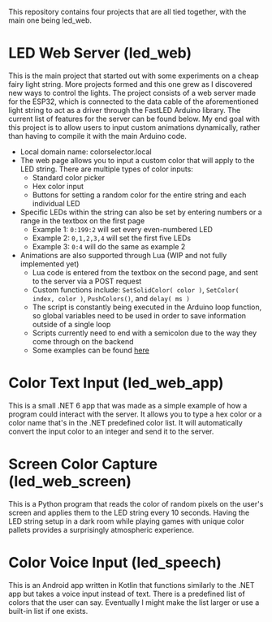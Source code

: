 This repository contains four projects that are all tied together, with the main one being led_web. 

# LED Web Server (led_web)
This is the main project that started out with some experiments on a cheap fairy light string. More projects formed and this one grew as I discovered new ways to control the lights. The project consists of a web server made for the ESP32, which is connected to the data cable of the aforementioned light string to act as a driver through the FastLED Arduino library. The current list of features for the server can be found below. My end goal with this project is to allow users to input custom animations dynamically, rather than having to compile it with the main Arduino code.
- Local domain name: colorselector.local
- The web page allows you to input a custom color that will apply to the LED string. There are multiple types of color inputs: 
  - Standard color picker
  - Hex color input
  - Buttons for setting a random color for the entire string and each individual LED
- Specific LEDs within the string can also be set by entering numbers or a range in the textbox on the first page
  - Example 1: `0:199:2` will set every even-numbered LED
  - Example 2: `0,1,2,3,4` will set the first five LEDs
  - Example 3: `0:4` will do the same as example 2
- Animations are also supported through Lua (WIP and not fully implemented yet)
  - Lua code is entered from the textbox on the second page, and sent to the server via a POST request
  - Custom functions include: `SetSolidColor( color )`, `SetColor( index, color )`, `PushColors()`, and `delay( ms )`
  - The script is constantly being executed in the Arduino loop function, so global variables need to be used in order to save information outside of a single loop
  - Scripts currently need to end with a semicolon due to the way they come through on the backend
  - Some examples can be found [here](led_web/examples.lua)

# Color Text Input (led_web_app)
This is a small .NET 6 app that was made as a simple example of how a program could interact with the server. It allows you to type a hex color or a color name that's in the .NET predefined color list. It will automatically convert the input color to an integer and send it to the server.

# Screen Color Capture (led_web_screen)
This is a Python program that reads the color of random pixels on the user's screen and applies them to the LED string every 10 seconds. Having the LED string setup in a dark room while playing games with unique color pallets provides a surprisingly atmospheric experience.

# Color Voice Input (led_speech)
This is an Android app written in Kotlin that functions similarly to the .NET app but takes a voice input instead of text. There is a predefined list of colors that the user can say. Eventually I might make the list larger or use a built-in list if one exists.
